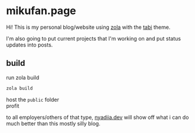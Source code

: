 # mikufan.page
Hi! This is my personal blog/website using [zola](https://github.com/getzola/zola) with the [tabi](https://github.com/welpo/tabi) theme.

I'm also going to put current projects that I'm working on and put status updates into posts.

## build
run zola build
```bash
zola build 
```  
host the `public` folder  
profit

to all employers/others of that type, [nyadiia.dev](https://nyadiia.dev) will show off what i can do much better than this mostly silly blog.
